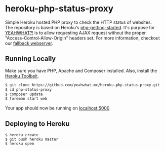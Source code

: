 # heroku-php-status-proxy

Simple Heroku hosted PHP proxy to check the HTTP status of websites. The repository is based on Heroku's [php-getting-started](https://github.com/heroku/php-getting-started). It's purpose for [YEAHWHAT?!](http://yeahwh.at) is to allow requesting AJAX request without the proper "Access-Control-Allow-Origin" headers set. For more information, checkout our [fallback webserver](https://github.com/yeahwhat-mc/fallback-webserver).

## Running Locally

Make sure you have PHP, Apache and Composer installed.  Also, install the [Heroku Toolbelt](https://toolbelt.heroku.com/).

```sh
$ git clone https://github.com/yeahwhat-mc/heroku-php-status-proxy.git # or clone your own fork
$ cd php-status-proxy
$ composer update
$ foreman start web
```

Your app should now be running on [localhost:5000](http://localhost:5000/).

## Deploying to Heroku

```
$ heroku create
$ git push heroku master
$ heroku open
```
